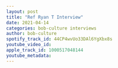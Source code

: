 ```yaml
---
layout: post
title: "Ref Ryan T Interview"
date: 2021-04-14
categories: bob-culture interviews
author: bob-culture
spotify_track_id: 44CP4wvUo33DAl6YgXbx8s
youtube_video_id: 
apple_track_id: 1000517048144
youtube_metadata: 
---
```

